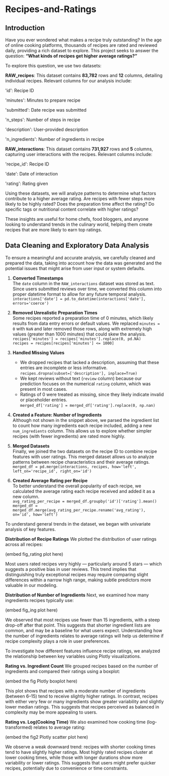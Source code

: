 # Recipes-and-Ratings
## Introduction
Have you ever wondered what makes a recipe truly outstanding? In the age of online cooking platforms, thousands of recipes are rated and reviewed daily, providing a rich dataset to explore. This project seeks to answer the question: **“What kinds of recipes get higher average ratings?”**

To explore this question, we use two datasets:

**RAW_recipes**: This dataset contains **83,782** rows and **12** columns, detailing individual recipes. Relevant columns for our analysis include:

'id': Recipe ID

'minutes': Minutes to prepare recipe

'submitted': Date recipe was submitted

'n_steps': Number of steps in recipe

'description': User-provided description

'n_ingredients': Number of ingredients in recipe


**RAW_interactions**: This dataset contains **731,927** rows and **5** columns, capturing user interactions with the recipes. Relevant columns include:

'recipe_id': Recipe ID 

'date': Date of interaction

'rating': Rating given

Using these datasets, we will analyze patterns to determine what factors contribute to a higher average rating. Are recipes with fewer steps more likely to be highly rated? Does the preparation time affect the rating? Do specific tags or nutritional content correlate with higher ratings?

These insights are useful for home chefs, food bloggers, and anyone looking to understand trends in the culinary world, helping them create recipes that are more likely to earn top ratings.

## Data Cleaning and Exploratory Data Analysis

To ensure a meaningful and accurate analysis, we carefully cleaned and prepared the data, taking into account how the data was generated and the potential issues that might arise from user input or system defaults.

1. **Converted Timestamps**  
   The `date` column in the `RAW_interactions` dataset was stored as text. Since users submitted reviews over time, we converted this column into proper datetime format to allow for any future temporal analysis.  
   `interactions['date'] = pd.to_datetime(interactions['date'], errors='coerce')`

2. **Removed Unrealistic Preparation Times**  
   Some recipes reported a preparation time of 0 minutes, which likely results from data entry errors or default values. We replaced `minutes = 0` with `NaN` and later removed those rows, along with extremely high values (greater than 1000 minutes) that could skew the analysis.  
   `recipes['minutes'] = recipes['minutes'].replace(0, pd.NA)`  
   `recipes = recipes[recipes['minutes'] <= 1000]`

3. **Handled Missing Values**  
   - We dropped recipes that lacked a description, assuming that these entries are incomplete or less informative.  
     `recipes.dropna(subset=['description'], inplace=True)`
   - We kept reviews without text (`review` column) because our prediction focuses on the numerical `rating` column, which was present in most cases.  
   - Ratings of 0 were treated as missing, since they likely indicate invalid or placeholder entries.  
     `merged_df['rating'] = merged_df['rating'].replace(0, np.nan)`

4. **Created a Feature: Number of Ingredients**  
   Although not shown in the snippet above, we parsed the ingredient list to count how many ingredients each recipe included, adding a new `num_ingredients` column. This allows us to explore whether simpler recipes (with fewer ingredients) are rated more highly.

5. **Merged Datasets**  
   Finally, we joined the two datasets on the recipe ID to combine recipe features with user ratings. This merged dataset allows us to analyze patterns between recipe characteristics and their average ratings.  
   `merged_df = pd.merge(interactions, recipes, how='left', left_on='recipe_id', right_on='id')`

6. **Created Average Rating per Recipe**  
   To better understand the overall popularity of each recipe, we calculated the average rating each recipe received and added it as a new column.  
   `avg_rating_per_recipe = merged_df.groupby('id')['rating'].mean()`  
   `merged_df = merged_df.merge(avg_rating_per_recipe.rename('avg_rating'), on='id', how='left')`

To understand general trends in the dataset, we began with univariate analysis of key features.

**Distribution of Recipe Ratings**
We plotted the distribution of user ratings across all recipes:

(embed fig_rating plot here)

Most users rated recipes very highly — particularly around 5 stars — which suggests a positive bias in user reviews. This trend implies that distinguishing truly exceptional recipes may require comparing slight differences within a narrow high range, making subtle predictors more valuable in our modeling.

**Distribution of Number of Ingredients**
Next, we examined how many ingredients recipes typically use:

(embed fig_ing plot here)

We observed that most recipes use fewer than 15 ingredients, with a steep drop-off after that point. This suggests that shorter ingredient lists are common, and may be a baseline for what users expect. Understanding how the number of ingredients relates to average ratings will help us determine if recipe complexity plays a role in user preferences.

To investigate how different features influence recipe ratings, we analyzed the relationship between key variables using Plotly visualizations.

**Rating vs. Ingredient Count**
We grouped recipes based on the number of ingredients and compared their ratings using a boxplot:

(embed the fig Plotly boxplot here)

This plot shows that recipes with a moderate number of ingredients (between 6–15) tend to receive slightly higher ratings. In contrast, recipes with either very few or many ingredients show greater variability and slightly lower median ratings. This suggests that recipes perceived as balanced in complexity may be more appealing to users.

**Rating vs. Log(Cooking Time)**
We also examined how cooking time (log-transformed) relates to average rating:

(embed the fig2 Plotly scatter plot here)

We observe a weak downward trend: recipes with shorter cooking times tend to have slightly higher ratings. Most highly rated recipes cluster at lower cooking times, while those with longer durations show more variability or lower ratings. This suggests that users might prefer quicker recipes, potentially due to convenience or time constraints.
